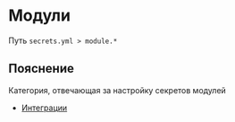 # Модули
Путь `secrets.yml > module.*`

## Пояснение
Категория, отвечающая за настройку секретов модулей
- [Интеграции](/ru/secrets/module/integration/)